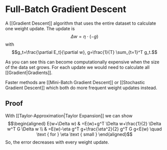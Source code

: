 # Full-Batch Gradient Descent

A [[Gradient Descent]] algorithm that uses the entire dataset to calculate one weight update. 
The update is 
$$\Delta w=\eta \cdot(-g)$$
with 
$$g_t=\frac{\partial E_t}{\partial w}, g=\frac{1}{T} \sum_{t=1}^T g_t.$$

As you can see this can become computationally expensive when the size of the data set grows. For each update we would need to calculate all [[Gradient|Gradients]].

Faster methods are [[Mini-Batch Gradient Descent]] or [[Stochastic Gradient Descent]] which both do more frequent weight updates instead.


## Proof 

With [[Taylor-Approximation|Taylor Expansion]] we can show 
$$\begin{aligned}
E(w+\Delta w) & =E(w)+g^T \Delta w+\frac{1}{2} \Delta w^T G \Delta w \\
& =E(w)-\eta g^T g+\frac{\eta^2}{2} g^T G g<E(w) \quad \text { for } \eta \text { small }
\end{aligned}$$
So, the error decreases with every weight update.



